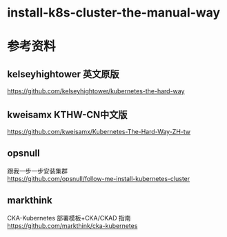 # install-k8s-cluster-the-manual-way



# 参考资料
## kelseyhightower   英文原版
https://github.com/kelseyhightower/kubernetes-the-hard-way

## kweisamx  KTHW-CN中文版
https://github.com/kweisamx/Kubernetes-The-Hard-Way-ZH-tw
##  opsnull
跟我一步一步安装集群    
https://github.com/opsnull/follow-me-install-kubernetes-cluster


## markthink     
CKA-Kubernetes 部署模板+CKA/CKAD 指南    
https://github.com/markthink/cka-kubernetes
